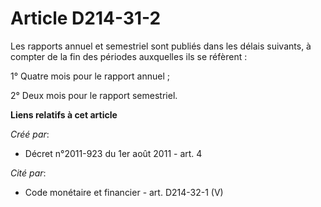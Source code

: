 # Article D214-31-2

Les rapports annuel et semestriel sont publiés dans les délais suivants, à compter de la fin des périodes auxquelles ils se
réfèrent :

1° Quatre mois pour le rapport annuel ;

2° Deux mois pour le rapport semestriel.

**Liens relatifs à cet article**

_Créé par_:

  - Décret n°2011-923 du 1er août 2011 - art. 4

_Cité par_:

  - Code monétaire et financier - art. D214-32-1 (V)
